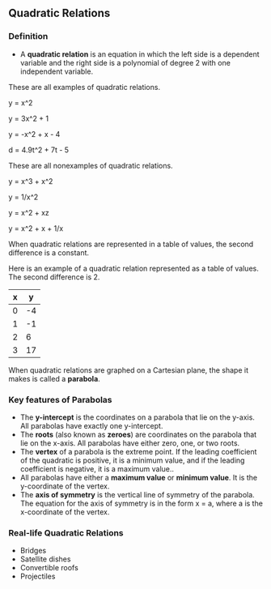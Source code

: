 Quadratic Relations
-------

### Definition
* A **quadratic relation** is an equation in which the left side is a dependent variable and the right side is a polynomial of degree 2 with one independent variable.

These are all examples of quadratic relations.

y = x^2

y = 3x^2 + 1

y = -x^2 + x - 4

d = 4.9t^2 + 7t - 5

These are all nonexamples of quadratic relations.

y = x^3 + x^2 

y = 1/x^2

y = x^2 + xz

y = x^2 + x + 1/x

When quadratic relations are represented in a table of values, the second difference is a constant.

Here is an example of a quadratic relation represented as a table of values. The second difference is 2.

| x | y |
| --- | --- |
| 0 | -4 |
| 1 | -1 |
| 2 | 6 |
| 3 | 17 |

When quadratic relations are graphed on a Cartesian plane, the shape it makes is called a **parabola**.


### Key features of Parabolas 
* The **y-intercept** is the coordinates on a parabola that lie on the y-axis. All parabolas have exactly one y-intercept.
* The **roots** (also known as **zeroes**) are coordinates on the parabola that lie on the x-axis. All parabolas have either zero, one, or two roots. 
* The **vertex** of a parabola is the extreme point. If the leading coefficient of the quadratic is positive, it is a minimum value, and if the leading coefficient is negative, it is a maximum value.. 
* All parabolas have either a **maximum value** or **minimum value**. It is the y-coordinate of the vertex.
* The **axis of symmetry** is the vertical line of symmetry of the parabola. The equation for the axis of symmetry is in the form x = a, where a is the x-coordinate of the vertex.


### Real-life Quadratic Relations
* Bridges
* Satellite dishes
* Convertible roofs
* Projectiles